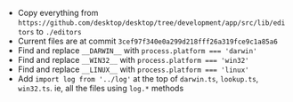- Copy everything from `https://github.com/desktop/desktop/tree/development/app/src/lib/editors` to `./editors`
- Current files are at commit `3cef97f340e0a299d218fff26a319fce9c1a85a6`
- Find and replace `__DARWIN__` with `process.platform === 'darwin'`
- Find and replace `__WIN32__` with `process.platform === 'win32'`
- Find and replace `__LINUX__` with `process.platform === 'linux'`
- Add `import log from '../log'` at the top of `darwin.ts`, `lookup.ts`, `win32.ts`. ie, all the files using `log.*` methods
